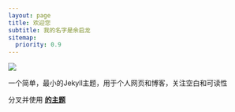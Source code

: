 ```yaml
---
layout: page
title: 欢迎您
subtitle: 我的名字是余启龙
sitemap:
  priority: 0.9
---
```


<img src="{{ '/assets/img/timg.jpg' | prepend: site.baseurl }}" id="about-img">

<div id="describe-text">
	<p>一个简单，最小的Jekyll主题，用于个人网页和博客，关注空白和可读性</p>
	<p>分叉并使用 <strong> <a href="https://github.com/knhash/Pudhina"> 的主题</a> </strong></p>
</div>